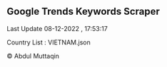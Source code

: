 

## Google Trends Keywords Scraper 
 
Last Update 08-12-2022 , 17:53:17

Country List :
VIETNAM.json



© Abdul Muttaqin 

